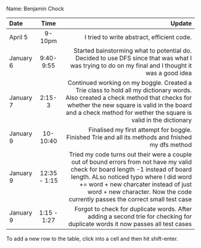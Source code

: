 Name: Benjamin Chock

| Date      |     Time     |                                                                                                                                                                                                                                                                                               Update |
|:----------|:------------:|-----------------------------------------------------------------------------------------------------------------------------------------------------------------------------------------------------------------------------------------------------------------------------------------------------:|
| April 5   |    9-10pm    |                                                                                                                                                                                                                                                           I tried to write abstract, efficient code. |
| January 6 |  9:40-9:55   |                                                                                                                                                    Started bainstorming what to potential do. Decided to use DFS since that was what I was trying to do on my final and I thought it was a good idea |
| January 7 |   2:15- 3    |                                                   Continued working on my boggle. Created a Trie class to hold all my dictionary words. Also created a check method that checks for whether the new square is valid in the board and a check method for wether the square is valid in the dictionary |
| January 9 |   10-10:40   |                                                                                                                                                                                                   Finalised my first attempt for boggle. Finished Trie and all its methods and fnished my dfs method |
| January 9 | 12:35 - 1:15 | Tried my code turns out their were a couple out of bound errors from not have my valid check for board length -1 instead of board length. ALso noticed typo where I did word += word + new charcater instead of just word + new character. Now the code currently passes the correct small test case |
| January 9 | 1:15 - 1:27  |                                                                                                                                                                        Forgot to check for duplicate words. After adding a second trie for checking for duplicate words it now passes all test cases |


To add a new row to the table, click into a cell and then hit shift-enter.